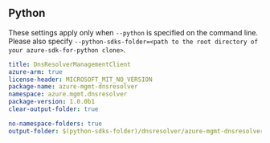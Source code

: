 ## Python

These settings apply only when `--python` is specified on the command line.
Please also specify `--python-sdks-folder=<path to the root directory of your azure-sdk-for-python clone>`.

``` yaml $(python)
title: DnsResolverManagementClient
azure-arm: true
license-header: MICROSOFT_MIT_NO_VERSION
package-name: azure-mgmt-dnsresolver
namespace: azure.mgmt.dnsresolver
package-version: 1.0.0b1
clear-output-folder: true
```

``` yaml $(python)
no-namespace-folders: true
output-folder: $(python-sdks-folder)/dnsresolver/azure-mgmt-dnsresolver/azure/mgmt/dnsresolver
```

